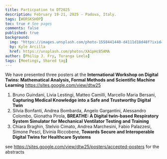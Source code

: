 ```yaml
---
title: Particpation to DT2025
description: February 19-21, 2025 - Padova, Italy.
tags: [WORSKSHOP]
toc: true # See pages
comments: false
published: true
background:
  img: "https://images.unsplash.com/photo-1558441440-d4111d18d48f?ixid=eyJhcHBfaWQiOjEyMDd9&auto=format&fit=crop&w=1000&q=80"
  by: Kyle Arcilla
  href: https://unsplash.com/photos/XA1pHcB5AMA
author: [Philip J. Fry, Turanga Leela]
tags: [Meetings, Shared tag]
---
```


We have presented three posters at the 
**International Workshop on Digital Twins: Mathematical Analysis, Formal Methods and Scientific Machine Learning** https://sites.google.com/view/dtw25


1. Bruno Guindani, Livia Lestingi, Matteo Camilli, Marcello Maria Bersani, **Capturing Medical Knowledge into a Safe and Trustworthy Digital Twin**
2. Silvia Bonfanti, Andrea Bombarda, Angelo Gargantini, Alessandro Colombo, Gionatha Pirola, **BREATHE: A Digital twin-based Respiratory System Simulator for Mechanical Ventilator Testing and Training**
3. Chiara Braghin, Stelvio Cimato, Andrea Marchesini, Fabio Palazzesi, Simone Pesci, Elvinia Riccobene, **Towards Secure and Interoperable Digital Twins for Healthcare Systems**

see https://sites.google.com/view/dtw25/posters/accepted-posters for the abstracts

